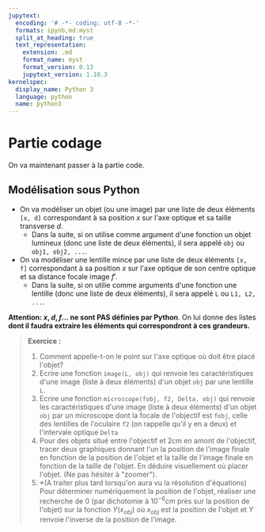```yaml
---
jupytext:
  encoding: '# -*- coding: utf-8 -*-'
  formats: ipynb,md:myst
  split_at_heading: true
  text_representation:
    extension: .md
    format_name: myst
    format_version: 0.13
    jupytext_version: 1.10.3
kernelspec:
  display_name: Python 3
  language: python
  name: python3
---
```

# Partie codage
On va maintenant passer à la partie code.

## Modélisation sous Python
* On va modéliser un objet (ou une image) par une liste de deux éléments `[x, d]` correspondant à sa position $x$ sur l'axe optique et sa taille transverse $d$.
    * Dans la suite, si on utilise comme argument d'une fonction un objet lumineux (donc une liste de deux éléments), il sera appelé `obj` ou `obj1, obj2, ...`.
* On va modéliser une lentille mince par une liste de deux éléments `[x, f]` correspondant à sa position $x$ sur l'axe optique de son centre optique et sa distance focale image $f'$.
    * Dans la suite, si on utilie comme arguments d'une fonction une lentille (donc une liste de deux éléments), il sera appelé `L` ou `L1, L2, ...`.

__Attention: $x,d,f$... ne sont PAS définies par Python__. On lui donne des listes __dont il faudra extraire les éléments qui correspondront à ces grandeurs.__

> __Exercice :__  
> 1. Comment appelle-t-on le point sur l'axe optique où doit être placé l'objet?
> 2. Ecrire une fonction `image(L, obj)` qui renvoie les caractéristiques d'une image (liste à deux éléments) d'un objet `obj` par une lentille `L`.
> 3. Ecrire une fonction `microscope(fobj, f2, Delta, obj)` qui renvoie les caractéristiques d'une image (liste à deux éléments) d'un objet `obj` par un microscope dont la focale de l'objectif est `fobj`, celle des lentilles de l'oculaire `f2` (on rappelle qu'il y en a deux) et l'intervale optique `Delta`
> 4. Pour des objets situé entre l'objectif et 2cm en amont de l'objectif, tracer deux graphiques donnant l'un la position de l'image finale en fonction de la position de l'objet et la taille de l'image finale en fonction de la taille de l'objet. En déduire visuellement où placer l'objet. (Ne pas hésiter à "zoomer").
> 5. \*(A traiter plus tard lorsqu'on aura vu la résolution d'équations) Pour déterminer numériquement la position de l'objet, réaliser une recherche de 0 (par dichotomie à $10^{-6} cm$ près sur la position de l'objet) sur la fonction $Y(x_{obj})$ où $x_{obj}$ est la position de l'objet et $Y$ renvoie l'inverse de la position de l'image.


```{code-cell} ipython3

```
